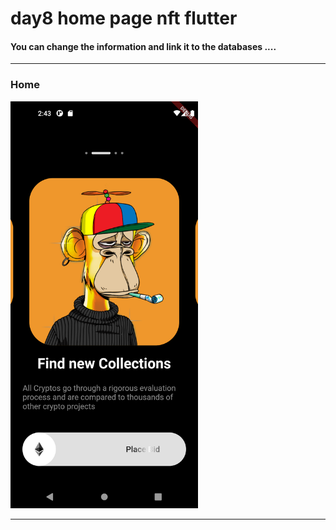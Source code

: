 


 <h1> day8 home page nft flutter</h1>  
 
 
 
<h4> You can change the information and link it to the databases ....</h4>



<hr>


<h3>Home</h3> 



<img src="https://github.com/abenkoula71/day8-home-page-nft/blob/main/Screenshot_1680187414.png" width="300" /> 



<hr>

